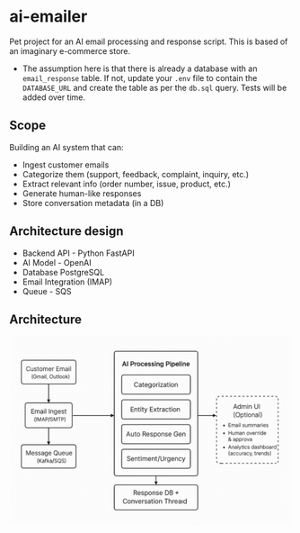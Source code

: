 # ai-emailer
Pet project for an AI email processing and response script. This is based of an imaginary e-commerce store.
 - The assumption here is that there is already a database with an `email_response` table. If not, update your `.env` file to contain the `DATABASE_URL` and create the table as per the `db.sql` query. Tests will be added over time.

## Scope
Building an AI system that can:
- Ingest customer emails
- Categorize them (support, feedback, complaint, inquiry, etc.)
- Extract relevant info (order number, issue, product, etc.)
- Generate human-like responses
- Store conversation metadata (in a DB)

## Architecture design
- Backend API - Python FastAPI
- AI Model - OpenAI
- Database PostgreSQL
- Email Integration (IMAP)
- Queue - SQS

## Architecture
 ![ai mailer architecture diagram](/architecture/mailer-architecture.png)

